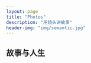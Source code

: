 ```yaml
---
layout: page
title: "Photos"
description: "用镜头讲故事"
header-img: "img/semantic.jpg"
---
```



## 故事与人生